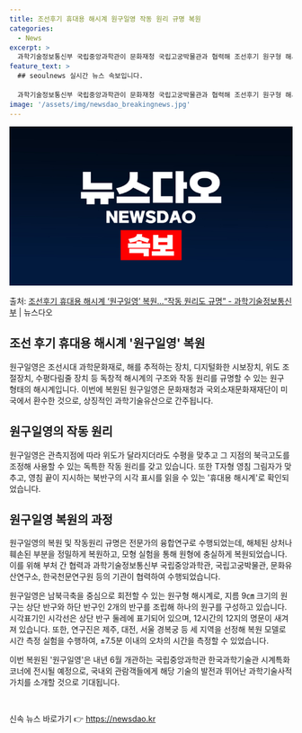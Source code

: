 ```yaml
---
title: 조선후기 휴대용 해시계 원구일영 작동 원리 규명 복원
categories:
  - News
excerpt: >
  과학기술정보통신부 국립중앙과학관이 문화재청 국립고궁박물관과 협력해 조선후기 원구형 해시계 원구일영(圓球日影)…
feature_text: >
  ## seoulnews 실시간 뉴스 속보입니다.

  과학기술정보통신부 국립중앙과학관이 문화재청 국립고궁박물관과 협력해 조선후기 원구형 해시계 원구일영(圓球日影)…
image: '/assets/img/newsdao_breakingnews.jpg'
---
```


![뉴스다오 속보](/assets/img/newsdao_breakingnews.jpg)

<p>출처: <a href="https://newsdao.kr/2835" rel="dofollow">조선후기 휴대용 해시계 ‘원구일영’ 복원…“작동 원리도 규명” - 과학기술정보통신부</a> | 뉴스다오</p>

<h2 data-ke-size="size26">조선 후기 휴대용 해시계 '원구일영' 복원</h2>
원구일영은 조선시대 과학문화재로, 해를 추적하는 장치, 디지털화한 시보장치, 위도 조절장치, 수평다림줄 장치 등 독창적 해시계의 구조와 작동 원리를 규명할 수 있는 원구 형태의 해시계입니다. 이번에 복원된 원구일영은 문화재청과 국외소재문화재재단이 미국에서 환수한 것으로, 상징적인 과학기술유산으로 간주됩니다. 

<h2 data-ke-size="size26">원구일영의 작동 원리</h2>
원구일영은 관측지점에 따라 위도가 달라지더라도 수평을 맞추고 그 지점의 북극고도를 조정해 사용할 수 있는 독특한 작동 원리를 갖고 있습니다. 또한 T자형 영침 그림자가 맞추고, 영침 끝이 지시하는 북반구의 시각 표시를 읽을 수 있는 '휴대용 해시계'로 확인되었습니다.

<h2 data-ke-size="size26">원구일영 복원의 과정</h2>
원구일영의 복원 및 작동원리 규명은 전문가의 융합연구로 수행되었는데, 해체된 상처나 훼손된 부분을 정밀하게 복원하고, 모형 실험을 통해 원형에 충실하게 복원되었습니다. 이를 위해 부처 간 협력과 과학기술정보통신부 국립중앙과학관, 국립고궁박물관, 문화유산연구소, 한국천문연구원 등의 기관이 협력하여 수행되었습니다.

원구일영은 남북극축을 중심으로 회전할 수 있는 원구형 해시계로, 지름 9㎝ 크기의 원구는 상단 반구와 하단 반구인 2개의 반구를 조립해 하나의 원구를 구성하고 있습니다. 시각표기인 시각선은 상단 반구 둘레에 표기되어 있으며, 12시간의 12지의 명문이 새겨져 있습니다. 또한, 연구진은 제주, 대전, 서울 경복궁 등 세 지역을 선정해 복원 모델로 시간 측정 실험을 수행하여, ±7.5분 이내의 오차의 시간을 측정할 수 있었습니다. 

이번 복원된 '원구일영'은 내년 6월 개관하는 국립중앙과학관 한국과학기술관 시계특화코너에 전시될 예정으로, 국내외 관람객들에게 해당 기술의 발전과 뛰어난 과학기술사적 가치를 소개할 것으로 기대됩니다.
<p data-ke-size="size16">&nbsp;</p> 

신속 뉴스 바로가기 👉 <a href="https://newsdao.kr" rel="dofollow">https://newsdao.kr</a>



